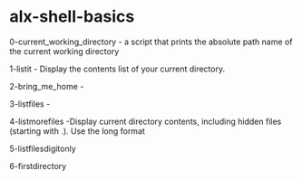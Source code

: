 # alx-shell-basics

0-current_working_directory - a script that prints the absolute path name of the current working directory

1-listit - Display the contents list of your current directory.

2-bring_me_home - 

3-listfiles - 

4-listmorefiles -Display current directory contents, including hidden files (starting with .). Use the long format

5-listfilesdigitonly

6-firstdirectory